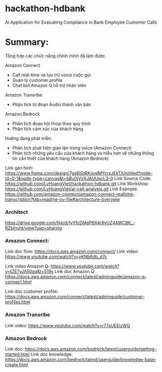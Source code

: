 # hackathon-hdbank
AI Application for Evaluating Compliance in Bank Employee Customer Calls

# Summary:

Tổng hợp các chức năng chính mình đã làm được.

Amazon Connect
- Call real-time và lưu trữ voice cuộc gọi
- Quản lý customer profile
- Chat bot Amazon Q hỗ trợ nhân viên

Amazon Transribe
- Phân tích từ đoạn Audio thành văn bản

Amazon Bedrock
- Phân tích đoạn hội thoại theo quy trình
- Phân tích cảm xúc của khách hàng

Hướng đang phát triển:
- Phân tích phát hiện gian lận trong voice (Amazon Connect)
- Phân tích những yêu cầu của khách hàng và hiểu hơn về những thông tin cần thiết của khách hàng (Amazon Bedrock)

Link gán hình: https://www.figma.com/design/7gs6lGtRKisrdMYcrxJEkT/Untitled?node-id=0-1&node-type=canvas&t=bBu0jVvXJAUUpcL3-0
Link Source Code: https://github.com/LyHoangViet/hackathon-hdbank.git
Link Workshop: https://github.com/LyHoangViet/ai-call-analysis.git
Link Example: https://github.com/amazon-connect/amazon-connect-realtime-transcription?tab=readme-ov-file#architecture-overview

### Architect

https://drive.google.com/file/d/1yYfcDMeP6X4r9yUZ4AWC8K_-RZbInvht/view?usp=sharing

### Amazon Connect:

Link doc flow: https://docs.aws.amazon.com/connect/
Link video: https://www.youtube.com/watch?v=yKNb6db_d7c

Link video Amazon Q: https://www.youtube.com/watch?v=tZE7yJA50ag&t=519s
Link doc Amazon Q: https://docs.aws.amazon.com/connect/latest/adminguide/amazon-q-connect.html

Link doc customer profile: https://docs.aws.amazon.com/connect/latest/adminguide/customer-profiles.html

### Amazon Transribe

Link video: https://www.youtube.com/watch?v=r77sUEEizWQ

### Amazon Bedrock

Link doc: https://docs.aws.amazon.com/bedrock/latest/userguide/getting-started.html
Link doc knowledge: https://docs.aws.amazon.com/bedrock/latest/userguide/knowledge-base-create.html
